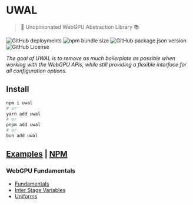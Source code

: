 <!-- <p align="center"> -->
  <!-- <img alt="GitHub deployments" src="https://img.shields.io/github/deployments/UstymUkhman/uwal/github-pages?style=flat-square" /> -->
  <!-- <img alt="NPM bundle size" src="https://img.shields.io/bundlephobia/min/uwal?style=flat-square" /> -->
  <!-- <img alt="GitHub package.json version" src="https://img.shields.io/github/package-json/v/UstymUkhman/uwal?color=orange&style=flat-square" /> -->
  <!-- <img alt="GitHub License" src="https://img.shields.io/github/license/UstymUkhman/uwal?color=lightgrey&style=flat-square" /> -->
<!-- </p> -->

# UWAL

> 🎨 Unopinionated WebGPU Abstraction Library 📚

![GitHub deployments](https://img.shields.io/github/deployments/UstymUkhman/uwal/github-pages?style=flat-square)
![npm bundle size](https://img.shields.io/bundlephobia/min/uwal?style=flat-square)
![GitHub package.json version](https://img.shields.io/github/package-json/v/UstymUkhman/uwal?color=orange&style=flat-square)
![GitHub License](https://img.shields.io/github/license/UstymUkhman/uwal?color=lightgrey&style=flat-square)

_The goal of UWAL is to remove as much boilerplate as possible when working with the WebGPU APIs, while still providing a flexible interface for all configuration options._

## Install

```bash
npm i uwal
# or
yarn add uwal
# or
pnpm add uwal
# or
bun add uwal
```

## [Examples](https://ustymukhman.github.io/uwal/src/examples/) | [NPM](https://www.npmjs.com/package/uwal)

### WebGPU Fundamentals

- [Fundamentals](https://github.com/UstymUkhman/uwal/blob/main/src/lessons/fundamentals/index.js)
- [Inter Stage Variables](https://github.com/UstymUkhman/uwal/blob/main/src/lessons/inter-stage-variables/index.js)
- [Uniforms](https://github.com/UstymUkhman/uwal/blob/main/src/lessons/uniforms/index.js)
